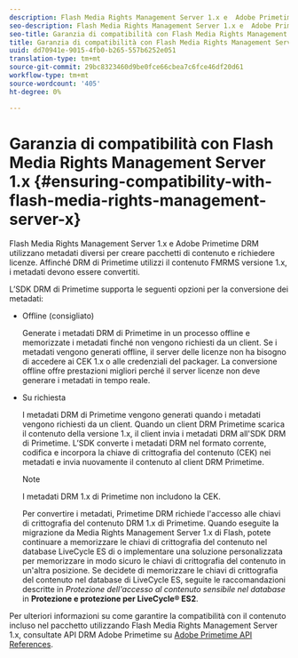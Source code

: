 ```yaml
---
description: Flash Media Rights Management Server 1.x e  Adobe Primetime DRM utilizzano metadati diversi per creare pacchetti di contenuto e richiedere licenze. Affinché DRM di Primetime utilizzi il contenuto FMRMS versione 1.x, i metadati devono essere convertiti.
seo-description: Flash Media Rights Management Server 1.x e  Adobe Primetime DRM utilizzano metadati diversi per creare pacchetti di contenuto e richiedere licenze. Affinché DRM di Primetime utilizzi il contenuto FMRMS versione 1.x, i metadati devono essere convertiti.
seo-title: Garanzia di compatibilità con Flash Media Rights Management Server 1.x
title: Garanzia di compatibilità con Flash Media Rights Management Server 1.x
uuid: dd70941e-9015-4fb0-b265-557b6252e051
translation-type: tm+mt
source-git-commit: 29bc8323460d9be0fce66cbea7c6fce46df20d61
workflow-type: tm+mt
source-wordcount: '405'
ht-degree: 0%

---
```



# Garanzia di compatibilità con Flash Media Rights Management Server 1.x {#ensuring-compatibility-with-flash-media-rights-management-server-x}

Flash Media Rights Management Server 1.x e  Adobe Primetime DRM utilizzano metadati diversi per creare pacchetti di contenuto e richiedere licenze. Affinché DRM di Primetime utilizzi il contenuto FMRMS versione 1.x, i metadati devono essere convertiti.

L’SDK DRM di Primetime supporta le seguenti opzioni per la conversione dei metadati:

* Offline (consigliato)

   Generate i metadati DRM di Primetime in un processo offline e memorizzate i metadati finché non vengono richiesti da un client. Se i metadati vengono generati offline, il server delle licenze non ha bisogno di accedere ai CEK 1.x o alle credenziali del packager. La conversione offline offre prestazioni migliori perché il server licenze non deve generare i metadati in tempo reale.
* Su richiesta

   I metadati DRM di Primetime vengono generati quando i metadati vengono richiesti da un client. Quando un client DRM Primetime scarica il contenuto della versione 1.x, il client invia i metadati DRM all&#39;SDK DRM di Primetime. L’SDK converte i metadati DRM nel formato corrente, codifica e incorpora la chiave di crittografia del contenuto (CEK) nei metadati e invia nuovamente il contenuto al client DRM Primetime.

   >[!NOTE]
   >
   >I metadati DRM 1.x di Primetime non includono la CEK.

   Per convertire i metadati, Primetime DRM richiede l&#39;accesso alle chiavi di crittografia del contenuto DRM 1.x di Primetime. Quando eseguite la migrazione da Media Rights Management Server 1.x di Flash, potete continuare a memorizzare le chiavi di crittografia del contenuto nel database LiveCycle ES di  o implementare una soluzione personalizzata per memorizzare in modo sicuro le chiavi di crittografia del contenuto in un&#39;altra posizione. Se decidete di memorizzare le chiavi di crittografia del contenuto nel database di LiveCycle ES, seguite le raccomandazioni descritte in *Protezione dell&#39;accesso al contenuto sensibile nel database* in **Protezione e protezione per LiveCycle® ES2**.

Per ulteriori informazioni su come garantire la compatibilità con il contenuto incluso nel pacchetto utilizzando Flash Media Rights Management Server 1.x, consultate  API DRM Adobe Primetime su [ Adobe Primetime API References](https://help.adobe.com/en_US/primetime/api/index.html#api-Adobe_Primetime_API_References).
